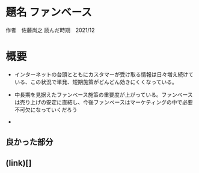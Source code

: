# 題名 ファンベース
作者　佐藤尚之
読んだ時期　2021/12
# 概要
- インターネットの台頭とともにカスタマーが受け取る情報は日々増え続けている、この状況で単発、短期施策がどんどん効きにくくなっている。
- 中長期を見据えたファンベース施策の重要度が上がっている。ファンベースは売り上げの安定に直結し、今後ファンベースはマーケティングの中で必要不可欠になっていくだろう

- 



## 良かった部分
## (link)[]